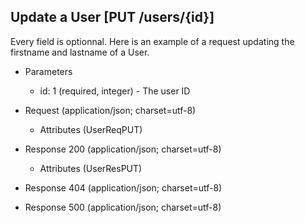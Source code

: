 ## Update a User [PUT /users/{id}]
Every field is optionnal. Here is an example of a request updating the firstname and lastname of a User.

+ Parameters

    + id: 1 (required, integer) - The user ID

+ Request (application/json; charset=utf-8)

    + Attributes (UserReqPUT)

+ Response 200 (application/json; charset=utf-8)

    + Attributes (UserResPUT)

+ Response 404 (application/json; charset=utf-8)

+ Response 500 (application/json; charset=utf-8)
